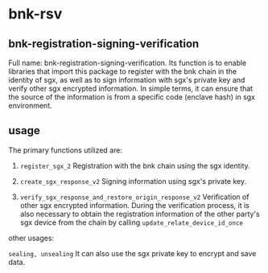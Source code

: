 # bnk-rsv

## bnk-registration-signing-verification
Full name: bnk-registration-signing-verification. Its function is to enable libraries that import this package to register with the bnk chain in the identity of sgx, as well as to sign information with sgx's private key and verify other sgx encrypted information. In simple terms, it can ensure that the source of the information is from a specific code (enclave hash) in sgx environment.

## usage

The primary functions utilized are:

1. `register_sgx_2` Registration with the bnk chain using the sgx identity.


2. `create_sgx_response_v2` Signing information using sgx's private key.

3. `verify_sgx_response_and_restore_origin_response_v2` Verification of other sgx encrypted information. 
During the verification process, it is also necessary to obtain the registration information of the other party's sgx device from the chain by calling `update_relate_device_id_once`

other usages:

`sealing, unsealing` It can also use the sgx private key to encrypt and save data.

